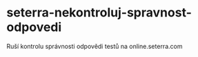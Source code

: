 # seterra-nekontroluj-spravnost-odpovedi
Ruší kontrolu správnosti odpovědi testů na online.seterra.com
